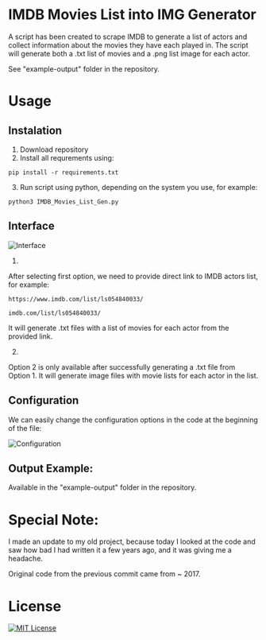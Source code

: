 # IMDB Movies List into IMG Generator

A script has been created to scrape IMDB to generate a list of actors and collect information about the movies they have each played in. The script will generate both a .txt list of movies and a .png list image for each actor.

See "example-output" folder in the repository.

# Usage

## Instalation

1. Download repository
2. Install all requrements using:
```
pip install -r requirements.txt
```
3. Run script using python, depending on the system you use, for example:
```
python3 IMDB_Movies_List_Gen.py
```

## Interface
![Interface](https://i.imgur.com/X5bxSFU.png)

1. 
After selecting first option, we need to provide direct link to IMDB actors list, for example:
```
https://www.imdb.com/list/ls054840033/

imdb.com/list/ls054840033/
```
It will generate .txt files with a list of movies for each actor from the provided link.


2. 
Option 2 is only available after successfully generating a .txt file from Option 1. 
It will generate image files with movie lists for each actor in the list. 

## Configuration

We can easily change the configuration options in the code at the beginning of the file:

![Configuration](https://i.imgur.com/6bk6C8F.png)

## Output Example:

Available in the "example-output" folder in the repository.

# Special Note:
I made an update to my old project, because today I looked at the code and saw how bad I had written it a few years ago, and it was giving me a headache.

Original code from the previous commit came from ~ 2017.

# License

[![MIT License](https://img.shields.io/badge/License-MIT-green.svg)](https://choosealicense.com/licenses/mit/)

